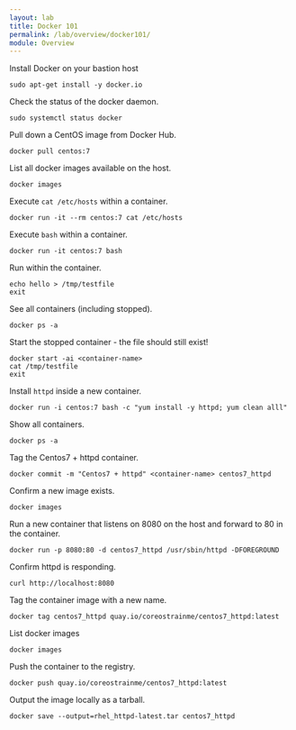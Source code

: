 ```yaml
---
layout: lab
title: Docker 101
permalink: /lab/overview/docker101/
module: Overview
---
```


Install Docker on your bastion host

```
sudo apt-get install -y docker.io
```

Check the status of the docker daemon.

```
sudo systemctl status docker
```

Pull down a CentOS image from Docker Hub.

```
docker pull centos:7
```

List all docker images available on the host.

```
docker images
```

Execute `cat /etc/hosts` within a container.

```
docker run -it --rm centos:7 cat /etc/hosts
```

Execute `bash` within a container.

```
docker run -it centos:7 bash
```

Run within the container.

```
echo hello > /tmp/testfile
exit
```

See all containers (including stopped).

```
docker ps -a
```

Start the stopped container - the file should still exist!

```
docker start -ai <container-name>
cat /tmp/testfile
exit
```

Install `httpd` inside a new container.

```
docker run -i centos:7 bash -c "yum install -y httpd; yum clean alll"
```

Show all containers.

```
docker ps -a
```

Tag the Centos7 + httpd container.

```
docker commit -m "Centos7 + httpd" <container-name> centos7_httpd
```

Confirm a new image exists.

```
docker images
```

Run a new container that listens on 8080 on the host and forward to 80 in the container.

```
docker run -p 8080:80 -d centos7_httpd /usr/sbin/httpd -DFOREGROUND
```

Confirm httpd is responding.

```
curl http://localhost:8080
```

Tag the container image with a new name.

```
docker tag centos7_httpd quay.io/coreostrainme/centos7_httpd:latest
```

List docker images

```
docker images
```

Push the container to the registry.

```
docker push quay.io/coreostrainme/centos7_httpd:latest
```

Output the image locally as a tarball.

```
docker save --output=rhel_httpd-latest.tar centos7_httpd
```
